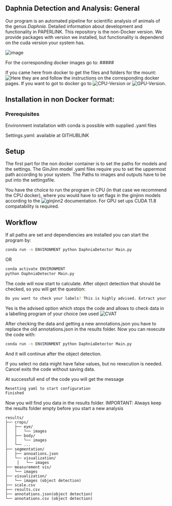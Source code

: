 ## Daphnia Detection and Analysis: General

Our program is an automated pipeline for scientific analysis of animals of the genus *Daphnia*. Detailed information about development and functionality in PAPERLINK.
This repository is the non-Docker version. We provide packages with version we installed, but functionality is dependend on the cuda version your system has.

![image](/Zeichnung_4.png)

For the corresponding docker images go to: #####

If you came here from docker to get the files and folders for the mount: ![Here they are](IRGENDEINEURL) and follow the instructions on the corresponding docker pages.
If you want to got to docker go to ![CPU-Version](https://hub.docker.com/repository/docker/fipsik/fullimage/general) or ![GPU-Version](PLACEHOLDER).

## Installation in non Docker format:
### Prerequisites 

Environment installation with conda is possible with supplied .yaml files

Settings.yaml: available at GITHUBLINK

## Setup

The first part for the non docker container is to set the paths for models and the settings.
The GinJinn model .yaml files require you to set the uppermost path according to your system.
The Paths to images and outputs have to be put into the settingsfile.

You have the choice to run the program in CPU (in that case we recommend the CPU docker), where you would have
to set flags in the ginjinn models according to the ![ginjinn2 documentation](https://ginjinn2.readthedocs.io/en/latest/).
For GPU set ups CUDA 11.8 compatability is required.

## Workflow

If all paths are set and dependiencies are installed you can start the program by:


```bash
conda run -n ENVIRONMENT python DaphniaDetector Main.py
```
OR

```bash
conda activate ENVIRONMENT
python DaphniaDetector Main.py
```

The code will now start to calculate. After object detection that should be checked, so you will get the question:

```bash
Do you want to check your labels? This is highly advised. Extract your data from {Analysis_data} [y(es)/n(o)/c(ancel)]:          
```

Yes is the advised option which stops the code and allows to check data in a labelling program of your choice (we used ![CVAT](https://www.cvat.ai/)

After checking the data and getting a new annotations.json you have to replace the old annotations.json in the results folder. Now you can rexecute the code with:

```bash
conda run -n ENVIRONMENT python DaphniaDetector Main.py
```

And it will continue after the object detection.

If you select no data might have false values, but no rexecution is needed.
Cancel exits the code without saving data.

At successfull end of the code you will get the message

```bash
Resetting yaml to start configuration
Finished
```

Now you will find you data in the results folder.
IMPORTANT: Always keep the results folder empty before you start a new analysis
```
results/
├── crops/
│   ├── eye/
│   │   └── images
│   ├── body/
│   │   └── images
│   └── ...
├── segmentation/
│   ├── annoations.json
│   └── visualization/
│    │   └── images
├── measurement vis/
│   └── images
├── visualization/
│   └── images (object detection)
├── scale.csv
├── results.csv
├── annotations.json(object detection)
└── annotations.csv (object detection)
```
